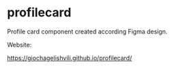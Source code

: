 # profilecard
 Profile card component created according Figma design.

Website:

https://giochagelishvili.github.io/profilecard/
